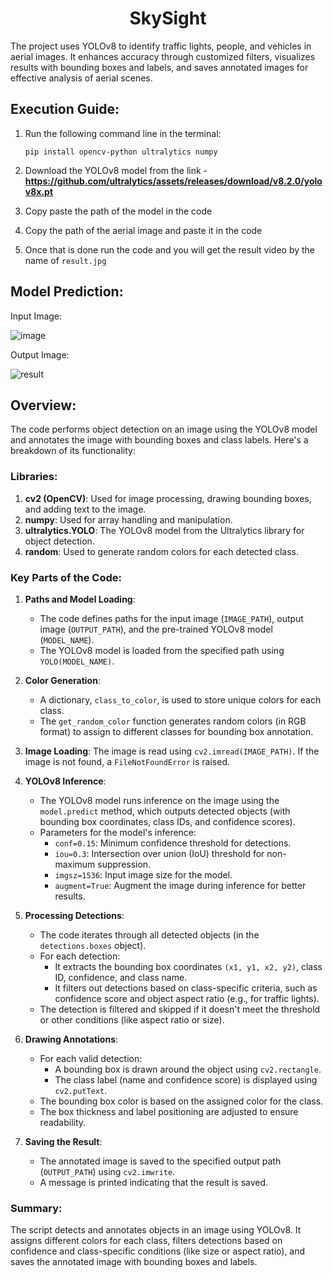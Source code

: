 <h1 align="center">SkySight</h1>
The project uses YOLOv8 to identify traffic lights, people, and vehicles in aerial images. It enhances accuracy through customized filters, visualizes results with bounding boxes and labels, and saves annotated images for effective analysis of aerial scenes.

## Execution Guide:
1. Run the following command line in the terminal:
   ```
   pip install opencv-python ultralytics numpy
   ```

2. Download the YOLOv8 model from the link - **https://github.com/ultralytics/assets/releases/download/v8.2.0/yolov8x.pt**

3. Copy paste the path of the model in the code

4. Copy the path of the aerial image and paste it in the code

5. Once that is done run the code and you will get the result video by the name of `result.jpg`

## Model Prediction:

  Input Image:
  
  ![image](https://github.com/user-attachments/assets/91c628ad-0e27-4040-9d56-c2320d8f54ef)

  Output Image:
  
  ![result](https://github.com/user-attachments/assets/bbb70386-4dfb-4c03-88b1-2ff761caf03d)

## Overview:
The code performs object detection on an image using the YOLOv8 model and annotates the image with bounding boxes and class labels. Here's a breakdown of its functionality:

### Libraries:
1. **cv2 (OpenCV)**: Used for image processing, drawing bounding boxes, and adding text to the image.
2. **numpy**: Used for array handling and manipulation.
3. **ultralytics.YOLO**: The YOLOv8 model from the Ultralytics library for object detection.
4. **random**: Used to generate random colors for each detected class.

### Key Parts of the Code:
1. **Paths and Model Loading**:
   - The code defines paths for the input image (`IMAGE_PATH`), output image (`OUTPUT_PATH`), and the pre-trained YOLOv8 model (`MODEL_NAME`).
   - The YOLOv8 model is loaded from the specified path using `YOLO(MODEL_NAME)`.

2. **Color Generation**:
   - A dictionary, `class_to_color`, is used to store unique colors for each class.
   - The `get_random_color` function generates random colors (in RGB format) to assign to different classes for bounding box annotation.

3. **Image Loading**: The image is read using `cv2.imread(IMAGE_PATH)`. If the image is not found, a `FileNotFoundError` is raised.

4. **YOLOv8 Inference**:
   - The YOLOv8 model runs inference on the image using the `model.predict` method, which outputs detected objects (with bounding box coordinates, class IDs, and confidence scores).
   - Parameters for the model's inference:
     - `conf=0.15`: Minimum confidence threshold for detections.
     - `iou=0.3`: Intersection over union (IoU) threshold for non-maximum suppression.
     - `imgsz=1536`: Input image size for the model.
     - `augment=True`: Augment the image during inference for better results.

5. **Processing Detections**:
   - The code iterates through all detected objects (in the `detections.boxes` object).
   - For each detection:
     - It extracts the bounding box coordinates `(x1, y1, x2, y2)`, class ID, confidence, and class name.
     - It filters out detections based on class-specific criteria, such as confidence score and object aspect ratio (e.g., for traffic lights).
   - The detection is filtered and skipped if it doesn't meet the threshold or other conditions (like aspect ratio or size).

6. **Drawing Annotations**:
   - For each valid detection:
     - A bounding box is drawn around the object using `cv2.rectangle`.
     - The class label (name and confidence score) is displayed using `cv2.putText`.
   - The bounding box color is based on the assigned color for the class.
   - The box thickness and label positioning are adjusted to ensure readability.

7. **Saving the Result**:
   - The annotated image is saved to the specified output path (`OUTPUT_PATH`) using `cv2.imwrite`.
   - A message is printed indicating that the result is saved.

### Summary:
The script detects and annotates objects in an image using YOLOv8. It assigns different colors for each class, filters detections based on confidence and class-specific conditions (like size or aspect ratio), and saves the annotated image with bounding boxes and labels.
